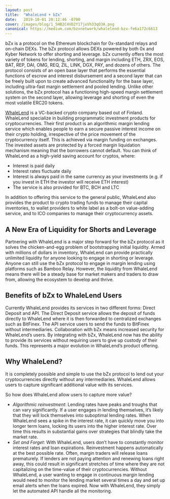 ```yaml
---
layout: post
title:  "WhaleLend + bZx"
date:   2019-10-01 20:12:46 -0700
cover: /images/blog/1_5HB2C4VD2Y17jxVh33qO3A.png
canonical: https://medium.com/bzxnetwork/whalelend-bzx-fe6a172c6613
---
```

bZx is a protocol on the Ethereum blockchain for 0x-standard relays and on-chain DEXs. The bZx protocol allows DEXs powered by both 0x and Kyber Network to offer shorting and leverage. bZx currently offers the most variety of tokens for lending, shorting, and margin including ETH, ZRX, EOS, BAT, REP, DAI, OMG, REQ, ZIL, LINK, DGX, PAY, and dozens of others. The protocol consists of an open base layer that performs the essential functions of escrow and interest disbursement and a second layer that can be freely built upon to create advanced functionality for the base layer, including ultra-fast margin settlement and pooled lending. Unlike other solutions, the bZx protocol has a functioning high-speed margin settlement system on the second layer, allowing leverage and shorting of even the most volatile ERC20 tokens.

[WhaleLend](http://whalelend.com/) is a VC-backed crypto company based out of Finland. WhaleLend specialize in building programmatic investment products for cryptocurrencies. Their first product is an algorithmic margin lending service which enables people to earn a secure passive interest income on their crypto holding, irrespective of the price movement of the cryptocurrency itself. This is achieved via margin funding on exchanges. The invested assets are protected by a forced margin liquidation mechanism meaning that the borrowers cannot default. You can think of WhaleLend as a high-yield saving account for cryptos, where:
- Interest is paid daily
- Interest rates fluctuate daily
- Interest is always paid in the same currency as your investments (e.g. if you invest in ETH the investor will receive ETH interest)
- The service is also provided for BTC, BCH and LTC

In addition to offering this service to the general public, WhaleLend also provides the product to crypto trading funds to manage their capital inventories, to wallet providers to white label as a bolt-on value-adding service, and to ICO companies to manage their cryptocurrency assets.

## A New Era of Liquidity for Shorts and Leverage

Partnering with WhaleLend is a major step forward for the bZx protocol as it solves the chicken-and-egg problem of bootstrapping initial liquidity. Armed with millions of dollars in inventory, WhaleLend can provide practically unlimited liquidity for anyone looking to engage in shorting or leverage. Anyone can still use the bZx protocol to engage in margin lending using platforms such as Bamboo Relay. However, the liquidity from WhaleLend means there will be a steady base for market makers and traders to draw from, allowing the ecosystem to develop and thrive.

## Benefits of bZx to WhaleLend Users

Currently WhaleLend provides its services in two different forms: Direct Deposit and API. The Direct Deposit service allows the deposit of funds directly to WhaleLend where it is then forwarded to centralized exchanges such as BitFinex. The API service users to send the funds to BitFinex without intermediaries. Collaboration with bZx means increased security for WhaleLend’s users. By integrating with bZx, WhaleLend now has the ability to provide its services without requiring users to give up custody of their funds. This represents a major evolution in WhaleLend’s product offering.

## Why WhaleLend?

It is completely possible and simple to use the bZx protocol to lend out your cryptocurrencies directly without any intermediaries. WhaleLend allows users to capture significant additional value with its services.

So how does WhaleLend allow users to capture more value?

- *Algorithmic reinvestment*: Lending rates have peaks and troughs that can vary significantly. If a user engages in lending themselves, it’s likely that they will lock themselves into suboptimal lending rates. When WhaleLend sees a spike in the interest rate, it can quickly move you into longer term loans, locking its users into the higher interest rate. Over time this results in substantial gains over strategies that blindly take the market rate.
- *Set and Forget*: With WhaleLend, users don’t have to constantly monitor interest rates and loan expirations. Reinvestment happens automatically at the best possible rate. Often, margin traders will release loans prematurely. If lenders are not paying attention and renewing loans right away, this could result in significant stretches of time where they are not capitalizing on the time-value of their cryptocurrencies. Without WhaleLend, a user wanting to engage in continuous margin lending would need to monitor the lending market several times a day and set up email alerts when the loans expired. Now with WhaleLend, they simply let the automated API handle all the monitoring.
